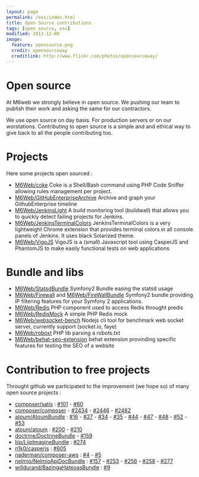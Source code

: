 ```yaml
---
layout: page
permalink: /oss/index.html
title: Open Source contributions
tags: [open source, oss]
modified: 2013-12-09
image:
  feature: opensource.png
  credit: opensourceway
  creditlink: http://www.flickr.com/photos/opensourceway/
---
```


# Open source

At M6web we strongly believe in open source. We pushing our team to publish their  work and asking the same for our contractors.

We use open source on day basis. For production servers or on our worstations. Contributing to open source is a simple and and ethical way to give back to all the people contributing too.

# Projects

Here some projects open sourced :

* [M6Web/coke](https://github.com/M6Web/Coke) Coke is a Shell/Bash command using PHP Code Sniffer allowing rules management per project.
* [M6Web/GitHubEnterpriseArchive](https://github.com/M6Web/GitHubEnterpriseArchive) Archive and graph your GithubEnterprise timeline
* [M6Web/JenkinsLight](https://github.com/M6Web/JenkinsLight) A build monitoring tool (buildwall) that allows you to quickly detect failing projects for Jenkins.
* [M6Web/JenkinsTerminalColors](https://github.com/M6Web/JenkinsTerminalColors) JenkinsTerminalColors is a very lightweight Chrome extension that provides terminal colors in all console panels of Jenkins. It uses black Solarized theme.
* [M6Web/VigoJS](https://github.com/M6Web/VigoJS) VigoJS is a (small) Javascript tool using CasperJS and PhantomJS to make easily functional tests on web applications

# Bundle and libs

* [M6Web/StatsdBundle](https://github.com/M6Web/StatsdBundle) Symfony2 Bundle easing the statsd usage
* [M6Web/Firewall](https://github.com/M6Web/Firewall) and [M6Web/FireWallBundle](https://github.com/M6Web/FirewallBundle) Symfony2 bundle providing IP filtering features for your Symfony 2 applications.
* [M6Web/Redis](https://github.com/M6Web/Redis) PHP component used to access Redis throught predis
* [M6Web/RedisMock](https://github.com/M6Web/RedisMock) A simple PHP Redis mock
* [M6Web/websocket-bench](https://github.com/M6Web/websocket-bench) Nodejs cli tool for benchmark web socket server, currently support (socket.io, faye)
* [M6Web/roboxt](https://github.com/M6Web/roboxt) PHP lib parsing a robots.txt
* [M6Web/behat-seo-extension](https://github.com/M6Web/behat-seo-extension) behat extension provinding specific features for testing the SEO of a website

# Contribution to free projects


Throught github we participated to the improvement (we hope so) of many open source projects :

* [composer/satis](https://github.com/composer/satis) : [#101](https://github.com/composer/satis/pull/101) - [#60](https://github.com/composer/satis/pull/60)
* [composer/composer](https://github.com/composer/composer) - [#2434](https://github.com/composer/composer/pull/2434) - [#2446](https://github.com/composer/composer/pull/2446) - [#2482](https://github.com/composer/composer/pull/2482)
* [atoum/AtoumBundle](https://github.com/atoum/AtoumBundle) : [#16](https://github.com/atoum/AtoumBundle/pull/16) - [#27](https://github.com/atoum/AtoumBundle/pull/27) - [#34](https://github.com/atoum/AtoumBundle/pull/34) - [#35](https://github.com/atoum/AtoumBundle/pull/35) - [#44](https://github.com/atoum/AtoumBundle/pull/44) - [#47](https://github.com/atoum/AtoumBundle/pull/47) - [#48](https://github.com/atoum/AtoumBundle/pull/48) - [#52](https://github.com/atoum/AtoumBundle/pull/52) - [#53](https://github.com/atoum/AtoumBundle/pull/53)
* [atoum/atoum](https://github.com/atoum/atoum) : [#200](https://github.com/atoum/atoum/pull/200) - [#210](https://github.com/atoum/atoum/pull/210)
* [doctrine/DoctrineBundle](https://github.com/doctrine/DoctrineBundle) - [#159](https://github.com/doctrine/DoctrineBundle/pull/159)
* [liip/LiipImagineBundle](https://github.com/liip/LiipImagineBundle) : [#274](https://github.com/liip/LiipImagineBundle/pull/274)
* [n1k0/casperjs](https://github.com/n1k0/casperjs) : [#605](https://github.com/n1k0/casperjs/pull/605)
* [naderman/composer-aws](https://github.com/naderman/composer-aws/) : [#4](https://github.com/naderman/composer-aws/pull/4) - [#5](https://github.com/naderman/composer-aws/pull/5)
* [nelmio/NelmioApiDocBundle](https://github.com/nelmio/NelmioApiDocBundle) : [#157](https://github.com/nelmio/NelmioApiDocBundle/pull/157) -  [#253](https://github.com/nelmio/NelmioApiDocBundle/pull/253) -
[#256](https://github.com/nelmio/NelmioApiDocBundle/pull/256) -  [#258](https://github.com/nelmio/NelmioApiDocBundle/pull/258) - [#277](https://github.com/nelmio/NelmioApiDocBundle/pull/277)
* [willdurand/BazingaHateoasBundle](https://github.com/willdurand/BazingaHateoasBundle) : [#9](https://github.com/willdurand/BazingaHateoasBundle/pull/9)



